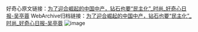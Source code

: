 好奇心原文链接：[为了迎合崛起的中国中产，钻石也要“民主化”_时尚_好奇心日报-吴亭蓉](https://www.qdaily.com/articles/2874.html)
WebArchive归档链接：[为了迎合崛起的中国中产，钻石也要“民主化”_时尚_好奇心日报-吴亭蓉](http://web.archive.org/web/20161015003610/http://www.qdaily.com:80/articles/2874.html)
![image](http://ww3.sinaimg.cn/large/007d5XDply1g3v6qdccofj30u04bnkjl)